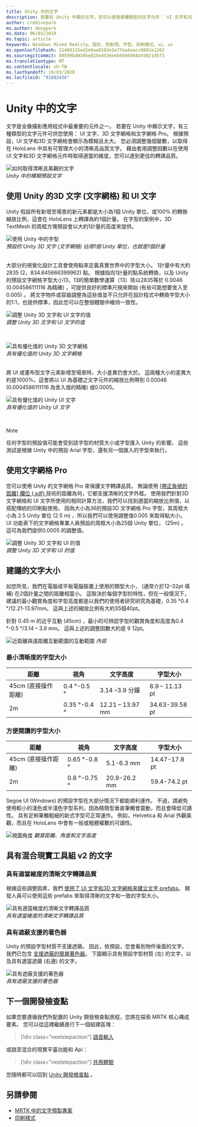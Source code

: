```yaml
---
title: Unity 中的文字
description: 若要在 Unity 中顯示文字，您可以使用兩種類型的文字元件： UI 文字和3D 文字網格。
author: cre8ivepark
ms.author: dongpark
ms.date: 06/03/2019
ms.topic: article
keywords: Windows Mixed Reality、設計、控制項、字型、印刷樣式、ui、ux
ms.openlocfilehash: 21409115ed1e9aa9103e1e77ea4aacc0881e1262
ms.sourcegitcommit: 09599b4034be825e4536eeb9566968afd021d5f3
ms.translationtype: MT
ms.contentlocale: zh-TW
ms.lasthandoff: 10/03/2020
ms.locfileid: "91682436"
---
```

# <a name="text-in-unity"></a>Unity 中的文字

文字是全像攝影應用程式中最重要的元件之一。 若要在 Unity 中顯示文字，有三種類型的文字元件可供您使用： UI 文字、3D 文字網格和文字網格 Pro。 根據預設，UI 文字和3D 文字網格會顯示為模糊且太大。 您必須調整幾個變數，以取得在 HoloLens 中具有可管理大小的清晰高品質文字。 藉由套用調整因數以在使用 UI 文字和3D 文字網格元件時取得適當的維度，您可以達到更佳的轉譯品質。

![如何取得清晰且美觀的文字](images/hug-text-02-640px.png)<br>
*Unity 中的模糊預設文字*

## <a name="working-with-unitys-3d-text-text-mesh-and-ui-text"></a>使用 Unity 的3D 文字 (文字網格) 和 UI 文字

Unity 假設所有新增至場景的新元素都是大小為1個 Unity 單位，或100% 的轉換縮放比例，這會在 HoloLens 上轉譯為約1個計量。 在字型的案例中，3D TextMesh 的周框方塊預設會以大約1計量的高度來提供。

![使用 Unity 中的字型](images/640px-hug-text-03.png)<br>
*預設的 Unity 3D 文字 (文字網格) 佔用1個 Unity 單位，也就是1個計量*

<br>
大部分的視覺化設計工具會使用點來定義真實世界中的字型大小。 1計量中有大約 2835 (2，834.645666399962) 點。 根據指向1計量的點系統轉換，以及 Unity 的預設文字網格字型大小13，13的簡單數學運算（13）除以2835等於 0.0046 (0.004586111116 為精確) ，可提供良好的標準尺規來開始 (有些可能想要舍入至 0.005) 。 將文字物件或容器調整為這些值並不只允許在設計程式中轉換字型大小的1:1，也提供標準，因此您可以在整個體驗中維持一致性。

![調整 Unity 3D 文字和 UI 文字的值](images/Text_In_Unity_Measurements1.png)<br>
*調整 Unity 3D 文字和 UI 文字的值*

<br>

![具有優化值的 Unity 3D 文字網格](images/hug-text-05-1000px.png)<br>
*具有優化值的 Unity 3D 文字網格*

<br>
將 UI 或畫布型文字元素新增至場景時，大小差異仍會大於。 這兩種大小的差異大約是1000%，這會將以 UI 為基礎之文字元件的縮放比例帶到 0.00046 (0.0004586111116 為舍入值的精確) 或0.0005。

![具有優化值的 Unity UI 文字](images/hug-text-04-1000px.png)<br>
*具有優化值的 Unity UI 文字*

<br>

>[!NOTE]
>任何字型的預設值可能會受到該字型的材質大小或字型匯入 Unity 的影響。 這些測試是根據 Unity 中的預設 Arial 字型，還有另一個匯入的字型來執行。

## <a name="working-with-text-mesh-pro"></a>使用文字網格 Pro

您可以使用 Unity 的文字網格 Pro 來保護文字轉譯品質。 無論使用 [ [帶正負號的距離] 欄位 (.sdf) ](https://steamcdn-a.akamaihd.net/apps/valve/2007/SIGGRAPH2007_AlphaTestedMagnification.pdf) 技術的距離為何，它都支援清晰的文字外框。 使用我們針對3D 文字網格和 UI 文字所使用的相同計算方法，我們可以找到適當的縮放比例值，以搭配傳統的印刷點使用。 因為大小為36的預設3D 文字網格 Pro 字型，其周框大小為 2.5 Unity 單位 (2.5 m) ，所以我們可以使用調整值0.005 來取得點大小。 UI 功能表下的文字網格專業人員預設的周框大小為25個 Unity 單位， (25m) 。 這可為我們提供0.0005 的調整值。

![調整 Unity 3D 文字和 UI 的值](images/Text_In_Unity_Measurements2.png)<br>
*調整 Unity 3D 文字和 UI 的值*

## <a name="recommended-text-size"></a>建議的文字大小
如您所見，我們在電腦或平板電腦裝置上使用的類型大小， (通常介於12–32pt 填補) 在2個計量之間的距離相當小。 這取決於每個字型的特性，但在一般情況下，建議的最小觀賞角度和字型高度都是以我們的使用者研究研究為基礎，0.35 °0.4 °/12.21-13.97mm。 這與上述的縮放比例有大約35個40pt。

針對 0.45 m 的近乎互動 (45cm) ，最小的可辨認字型的觀賞角度和高度為0.4 °-0.5 °/3.14 – 3.9 mm。 這與上述的調整因數大約是 9 12pt。

![近距離與遠距離互動範圍的互動範圍 ](images/typography-distance-1000px.jpg)
 *內容*

### <a name="the-minimum-legible-font-size"></a>最小清晰度的字型大小
| 距離 | 視角 | 文字高度 | 字型大小 |
|---------|---------|---------|---------|
| 45cm (直接操作距離)  | 0.4 °-0.5 ° | 3.14 –3.9 分鐘 | 8.9 – 11.13 pt |
| 2m | 0.35 °-0.4 ° | 12.21 – 13.97 mm | 34.63-39.58 pt |


### <a name="the-comfortably-legible-font-size"></a>方便閱讀的字型大小
| 距離 | 視角 | 文字高度 | 字型大小 |
|---------|---------|---------|---------|
| 45cm (直接操作距離)  | 0.65 °-0.8 ° | 5.1-6.3 mm | 14.47-17.8 pt |
| 2m | 0.6 °-0.75 ° | 20.9-26.2 mm | 59.4-74.2 pt |

Segoe UI (Windows) 的預設字型在大部分情況下都能順利運作。 不過，請避免使用較小的淺色或半淺色字型系列，因為精簡型垂直筆觸會震動，而且會降低可讀性。 具有足夠筆觸粗細的新式字型可正常運作。 例如，Helvetica 和 Arial 外觀美觀，而且在 HoloLens 中會有一般或粗體權數的可讀性。

![視圖角度 ](images/Text_In_Unity_ViewingAngle.jpg)
 *觀賞距離、角度和文字高度*

## <a name="text-with-mixed-reality-toolkit-v2"></a>具有混合現實工具組 v2 的文字

### <a name="sharp-text-rendering-quality-with-proper-dimension"></a>具有適當維度的清晰文字轉譯品質

根據這些調整因素，我們 [使用了 UI 文字和3D 文字網格來建立文字 prefabs](https://github.com/microsoft/MixedRealityToolkit-Unity/tree/mrtk_development/Assets/MRTK/SDK/StandardAssets/Prefabs/Text)。 開發人員可以使用這些 prefabs 來取得清晰的文字和一致的字型大小。

![具有適當維度的清晰文字轉譯品質](images/hug-text-06-1000px.png)<br>
*具有適當維度的清晰文字轉譯品質*

### <a name="shader-with-occlusion-support"></a>具有遮蔽支援的著色器

Unity 的預設字型材質不支援遮蔽。 因此，依預設，您會看到物件後面的文字。 我們已包含 [支援遮蔽的簡單著色器](https://github.com/microsoft/MixedRealityToolkit-Unity/blob/mrtk_release/Assets/MRTK/Core/StandardAssets/Shaders/Text3DShader.shader)。 下圖顯示具有預設字型材質 (左) 的文字，以及具有適當遮蔽 (右邊) 的文字。

![具有遮蔽支援的著色器](images/hug-text-07-1000px.png)<br>
*具有遮蔽支援的著色器*

## <a name="next-development-checkpoint"></a>下一個開發檢查點

如果您要遵循我們所配置的 Unity 開發檢查點旅程，您將在探索 MRTK 核心構成要素。 您可以從這裡繼續進行下一個組建區塊：

> [!div class="nextstepaction"]
> [語音輸入](voice-input-in-unity.md)

或跳至混合的現實平臺功能和 Api：

> [!div class="nextstepaction"]
> [共用體驗](shared-experiences-in-unity.md)

您隨時都可以回到 [Unity 開發檢查點](unity-development-overview.md#2-core-building-blocks) 。


## <a name="see-also"></a>另請參閱
* [MRTK 中的文字預製專案](https://github.com/microsoft/MixedRealityToolkit-Unity/tree/mrtk_development/Assets/MRTK/SDK/StandardAssets/Prefabs/Text)
* [印刷樣式](../../design/typography.md)
